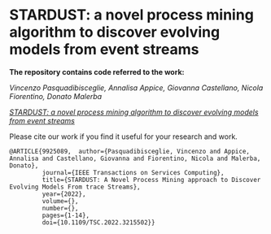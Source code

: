 # STARDUST: a novel process mining algorithm to discover evolving models from event streams

**The repository contains code referred to the work:**

*Vincenzo Pasquadibisceglie, Annalisa Appice, Giovanna Castellano, Nicola Fiorentino, Donato Malerba*

[*STARDUST: a novel process mining algorithm to discover evolving models from event streams*](https://ieeexplore.ieee.org/abstract/document/9925089)

Please cite our work if you find it useful for your research and work.
```
@ARTICLE{9925089,  author={Pasquadibisceglie, Vincenzo and Appice, Annalisa and Castellano, Giovanna and Fiorentino, Nicola and Malerba, Donato},  
         journal={IEEE Transactions on Services Computing},   
         title={STARDUST: A Novel Process Mining approach to Discover Evolving Models From trace Streams},   
         year={2022},  
         volume={},  
         number={},  
         pages={1-14},  
         doi={10.1109/TSC.2022.3215502}}
```


